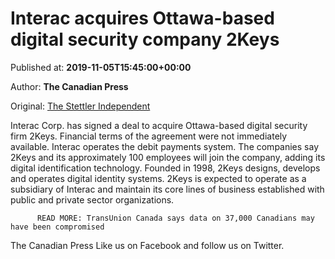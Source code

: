 
# Interac acquires Ottawa-based digital security company 2Keys

Published at: **2019-11-05T15:45:00+00:00**

Author: **The Canadian Press**

Original: [The Stettler Independent](https://www.stettlerindependent.com/business/interac-acquires-ottawa-based-digital-security-company-2keys/)

Interac Corp. has signed a deal to acquire Ottawa-based digital security firm 2Keys.
Financial terms of the agreement were not immediately available.
Interac operates the debit payments system.
The companies say 2Keys and its approximately 100 employees will join the company, adding its digital identification technology.
Founded in 1998, 2Keys designs, develops and operates digital identity systems.
2Keys is expected to operate as a subsidiary of Interac and maintain its core lines of business established with public and private sector organizations.

        
          READ MORE: TransUnion Canada says data on 37,000 Canadians may have been compromised
        
      
The Canadian Press
Like us on Facebook and follow us on Twitter.
